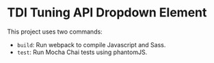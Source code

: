 # TDI Tuning API Dropdown Element

This project uses two commands:

* `build`: Run webpack to compile Javascript and Sass.
* `test`: Run Mocha Chai tests using phantomJS.
